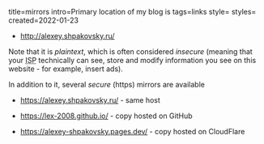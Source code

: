 title=mirrors
intro=Primary location of my blog is
tags=links
style=
styles=
created=2022-01-23

* <http://alexey.shpakovsky.ru/>

Note that it is _plaintext_, which is often considered _insecure_
(meaning that your <abbr title="Internet Service Provider, whoever connects you to Internet">ISP</abbr>
technically can see, store and modify information you see on this website -
for example, insert ads).

In addition to it, several _secure_ (https) mirrors are available

* <https://alexey.shpakovsky.ru/> - same host

* <https://lex-2008.github.io/> - copy hosted on GitHub

* <https://alexey-shpakovsky.pages.dev/> - copy hosted on CloudFlare
